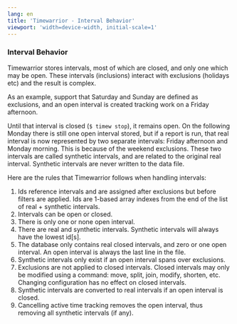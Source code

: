 ```yaml
---
lang: en
title: 'Timewarrior - Interval Behavior'
viewport: 'width=device-width, initial-scale=1'
---
```


### Interval Behavior

Timewarrior stores intervals, most of which are closed, and only one
which may be open.
These intervals (inclusions) interact with exclusions
(holidays etc) and the result is complex.

As an example, support that Saturday and Sunday are defined as
exclusions, and an open interval is created tracking work on a Friday
afternoon.

Until that interval is closed (`$ timew stop`), it remains open.
On the
following Monday there is still one open interval stored, but if a
report is run, that real interval is now represented by two separate
intervals: Friday afternoon and Monday morning.
This is because of the
weekend exclusions.
These two intervals are called synthetic intervals,
and are related to the original real interval.
Synthetic intervals are
never written to the data file.

Here are the rules that Timewarrior follows when handling intervals:

1.  Ids reference intervals and are assigned after exclusions but before
    filters are applied.
Ids are 1-based array indexes from the end of
    the list of real + synthetic intervals.
2.  Intervals can be open or closed.
3.  There is only one or none open interval.
4.  There are real and synthetic intervals.
Synthetic intervals will
    always have the lowest id\[s\].
5.  The database only contains real closed intervals, and zero or one
    open interval.
An open interval is always the last line in the file.
6.  Synthetic intervals only exist if an open interval spans over
    exclusions.
7.  Exclusions are not applied to closed intervals.
Closed intervals may
    only be modified using a command: move, split, join, modify,
    shorten, etc.
Changing configuration has no effect on closed
    intervals.
8.  Synthetic intervals are converted to real intervals if an open
    interval is closed.
9.  Cancelling active time tracking removes the open interval, thus
    removing all synthetic intervals (if any).
